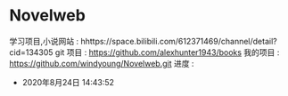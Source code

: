 # Novelweb
学习项目,小说网站 : hhttps://space.bilibili.com/612371469/channel/detail?cid=134305
git 项目 : https://github.com/alexhunter1943/books 
我的项目 : https://github.com/windyoung/Novelweb.git
进度 :
- 2020年8月24日 14:43:52 